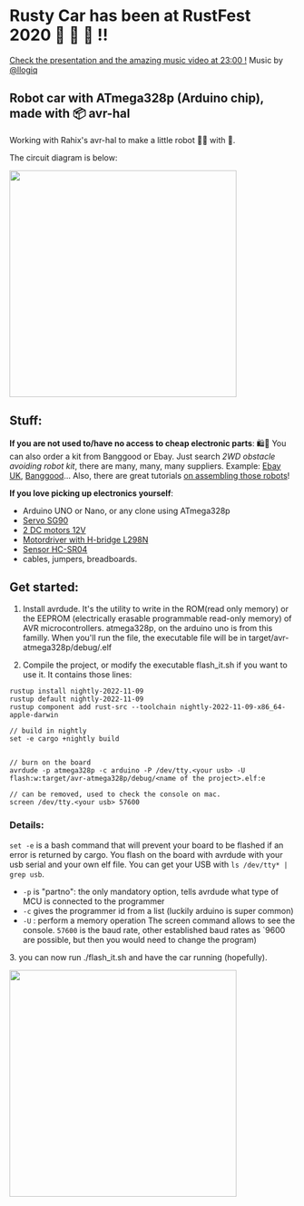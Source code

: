# Rusty Car has been at RustFest 2020 🐯 :car: 🎸 !!
[Check the presentation and the amazing music video at 23:00 !](https://www.youtube.com/watch?v=K2n3uS5BAR8&list=PL85XCvVPmGQiudPknCxiSpybc5RTfkXe6)
Music by [@llogiq](https://twitter.com/llogiq?lang=en)

## Robot car with ATmega328p (Arduino chip), made with :package: avr-hal

Working with Rahix's avr-hal to make a little robot :car:🐯 with 📡.

The circuit diagram is below:

<div>
<img src="rustyrobot.jpg" width="400" />
  </div>
  

## Stuff:

**If you are not used to/have no access to cheap electronic parts**: 🛍🛒 You can also order a kit from Banggood or Ebay. Just search _2WD obstacle avoiding robot kit_, there are many, many, many suppliers. Example: [Ebay UK](https://www.ebay.co.uk/itm/Smart-Car-Motor-Robot-Chassis-Ultrasonic-Module-Battery-Box-Kit-2WD-For-Arduino/174299467397?hash=item28950ece85:g:gy8AAOSwRh9e0P8z), [Banggood](https://www.banggood.com/Geekcreit-DIY-L298N-2WD-Ultrasonic-Smart-Tracking-Moteur-Robot-Car-Kit-for-Arduino-products-that-work-with-official-Arduino-boards-p-1155139.html?rmmds=search&cur_warehouse=CN)... Also, there are great tutorials [on assembling those robots](https://www.youtube.com/watch?v=BH33F-Hi_2M&list=PLN9tittQZUlRJCdE17eORJ7ZGVhGnH77k&index=3)!

**If you love picking up electronics yourself**:
- Arduino UNO or Nano, or any clone using ATmega328p
- [Servo SG90](https://components101.com/servo-motor-basics-pinout-datasheet)
- [2 DC motors 12V](http://robotechshop.com/shop/robotics/motors/dc-motors/yellow-gearbox-motor/?v=f78a77f631d2)
- [Motordriver with H-bridge L298N](https://howtomechatronics.com/tutorials/arduino/arduino-dc-motor-control-tutorial-l298n-pwm-h-bridge/)
- [Sensor HC-SR04](https://www.amazon.co.uk/dp/B07TKVPPHF/ref=as_li_ss_tl?_encoding=UTF8&psc=1&linkCode=sl1&tag=howtomuk-21&linkId=8faa13eaeab406a33ae606e005699aaf&language=en_GB)
- cables, jumpers, breadboards.

## Get started:

1. Install avrdude. It's the utility to write in the ROM(read only memory) or the EEPROM (electrically erasable programmable read-only memory) of AVR microcontrollers. atmega328p, on the arduino uno is from this familly.
   When you'll run the file, the executable file will be in target/avr-atmega328p/debug/<name of the project>.elf

2. Compile the project, or modify the executable flash_it.sh if you want to use it. It contains those lines:

```
rustup install nightly-2022-11-09
rustup default nightly-2022-11-09
rustup component add rust-src --toolchain nightly-2022-11-09-x86_64-apple-darwin

// build in nightly
set -e cargo +nightly build


// burn on the board
avrdude -p atmega328p -c arduino -P /dev/tty.<your usb> -U flash:w:target/avr-atmega328p/debug/<name of the project>.elf:e

// can be removed, used to check the console on mac.
screen /dev/tty.<your usb> 57600
```

### Details:

`set -e` is a bash command that will prevent your board to be flashed if an error is returned by cargo.
You flash on the board with avrdude with your usb serial and your own elf file. You can get your USB with `ls /dev/tty* | grep usb`.

- `-p` is "partno": the only mandatory option, tells avrdude what type of MCU is connected to the programmer
- `-c` gives the programmer id from a list (luckily arduino is super common)
- `-U` : perform a memory operation
  The screen command allows to see the console. `57600` is the baud rate, other established baud rates as `9600 are possible, but then you would need to change the program)

<span>3.</span> you can now run ./flash_it.sh and have the car running (hopefully).

<img src="here_comes_tiger_3.gif" width="400" />

